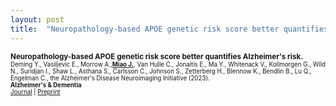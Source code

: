 ```yaml
---
layout: post
title:  "Neuropathology-based APOE genetic risk score better quantifies Alzheimer's risk."
---
```


<small><b>Neuropathology-based APOE genetic risk score better quantifies Alzheimer's risk.</b>  
<small>Deming Y., Vasiljevic E., Morrow A.,<u><strong>Miao J.</strong></u>,  Van Hulle C., Jonaitis E., Ma Y., Whitenack V., Kollmorgen G., Wild N., Suridjan I., Shaw L., Asthana S., Carlsson C., Johnson S., Zetterberg H., Blennow K., Bendlin B., Lu Q., Engelman C., the Alzheimer's Disease Neuroimaging Initiative (2023).</small>  
<small> <b>Alzheimer's & Dementia  </b></small> 
<br>
<small>
	<a href="https://alz-journals.onlinelibrary.wiley.com/doi/10.1002/alz.12990">Journal</a> | 
	<a href="https://www.medrxiv.org/content/10.1101/2022.10.12.22280874v1">Preprint</a>
</small>
